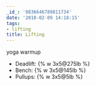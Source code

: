 ```yaml
---
_id_: '8836646789811734'
date: '2018-02-09 14:18:15'
tags:
- lifting
title: Lifting
---
```


yoga warmup

- Deadlift: {% w 3x5@275lb %}
- Bench: {% w 3x5@145lb %}
- Pullups: {% w 3x5@5lb %}

